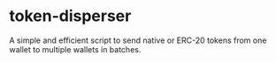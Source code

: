 # token-disperser
A simple and efficient script to send native or ERC-20 tokens from one wallet to multiple wallets in batches.
